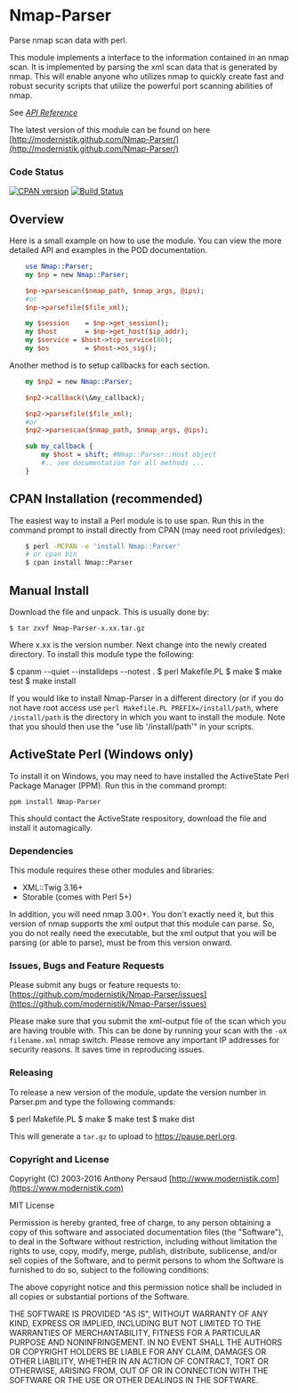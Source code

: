 # Nmap-Parser
Parse nmap scan data with perl.

This module implements a interface to the information contained in an nmap scan. It is implemented by parsing the xml scan data that is generated by nmap. This will enable anyone who utilizes nmap to quickly create fast and robust security scripts that utilize the powerful port scanning abilities of nmap.

See *[API Reference](http://search.cpan.org/~apersaud/Nmap-Parser/Parser.pm)*

The latest version of this module can be found on here [http://modernistik.github.com/Nmap-Parser/](http://modernistik.github.com/Nmap-Parser/)

### Code Status
[![CPAN version](https://badge.fury.io/pl/Nmap-Parser.svg)](http://search.cpan.org/~apersaud/Nmap-Parser/Parser.pm)
[![Build Status](https://travis-ci.org/modernistik/Nmap-Parser.svg?branch=master)](https://travis-ci.org/modernistik/Nmap-Parser)

## Overview
Here is a small example on how to use the module. You can view the more detailed API and examples in the POD documentation.

```perl
    use Nmap::Parser;
    my $np = new Nmap::Parser;

    $np->parsescan($nmap_path, $nmap_args, @ips);
    #or
    $np->parsefile($file_xml);

    my $session    = $np->get_session();
    my $host       = $np->get_host($ip_addr);
    my $service = $host->tcp_service(80);
    my $os         = $host->os_sig();
```

Another method is to setup callbacks for each section.

```perl
    my $np2 = new Nmap::Parser;

    $np2->callback(\&my_callback);

    $np2->parsefile($file_xml);
    #or
    $np2->parsescan($nmap_path, $nmap_args, @ips);

    sub my_callback {
	    my $host = shift; #Nmap::Parser::Host object
    	#.. see documentation for all methods ...
    }
```   

## CPAN Installation (recommended)
The easiest way to install a Perl module is to use span. Run this in the command prompt to install directly from CPAN (may need root priviledges):

```bash
	$ perl -MCPAN -e 'install Nmap::Parser'
	# or cpan bin
	$ cpan install Nmap::Parser
```

## Manual Install
Download the file and unpack. This is usually done by:

	$ tar zxvf Nmap-Parser-x.xx.tar.gz

Where x.xx is the version number. Next change into the newly created directory. To install this module type the following:

  $ cpanm --quiet --installdeps --notest .
	$ perl Makefile.PL
	$ make
	$ make test
	$ make install

If you would like to install Nmap-Parser in a different directory (or if you do
not have root access use `perl Makefile.PL PREFIX=/install/path`, where
`/install/path` is the directory in which you want to install the module. Note
that you should then use the "use lib '/install/path'" in your scripts.

## ActiveState Perl (Windows only)
To install it on Windows, you may need to have installed the ActiveState Perl Package Manager (PPM). Run this in the command prompt:

	ppm install Nmap-Parser

This should contact the ActiveState respository, download the file and install it automagically.

### Dependencies
This module requires these other modules and libraries:

* XML::Twig 3.16+
* Storable (comes with Perl 5+)

In addition, you will need nmap 3.00+. You don't exactly need it, but this
version of nmap supports the xml output that this module can parse. So, you do
not really need the executable, but the xml output that you will be parsing
(or able to parse), must be from this version onward.

### Issues, Bugs and Feature Requests
Please submit any bugs or feature requests to: [https://github.com/modernistik/Nmap-Parser/issues](https://github.com/modernistik/Nmap-Parser/issues)

Please make sure that you submit the xml-output file of the scan which you are having
trouble with. This can be done by running your scan with the `-oX filename.xml` nmap switch. Please remove any important IP addresses for security reasons. It saves time in reproducing issues.

### Releasing
To release a new version of the module, update the version number in Parser.pm and type the following commands:

  $ perl Makefile.PL
  $ make
  $ make test
  $ make dist

This will generate a `tar.gz` to upload to https://pause.perl.org.

### Copyright and License
Copyright (C) 2003-2016 Anthony Persaud [http://www.modernistik.com](https://www.modernistik.com)

MIT License

Permission is hereby granted, free of charge, to any person obtaining a copy
of this software and associated documentation files (the "Software"), to deal
in the Software without restriction, including without limitation the rights
to use, copy, modify, merge, publish, distribute, sublicense, and/or sell
copies of the Software, and to permit persons to whom the Software is
furnished to do so, subject to the following conditions:

The above copyright notice and this permission notice shall be included in
all copies or substantial portions of the Software.

THE SOFTWARE IS PROVIDED "AS IS", WITHOUT WARRANTY OF ANY KIND, EXPRESS OR
IMPLIED, INCLUDING BUT NOT LIMITED TO THE WARRANTIES OF MERCHANTABILITY,
FITNESS FOR A PARTICULAR PURPOSE AND NONINFRINGEMENT. IN NO EVENT SHALL THE
AUTHORS OR COPYRIGHT HOLDERS BE LIABLE FOR ANY CLAIM, DAMAGES OR OTHER
LIABILITY, WHETHER IN AN ACTION OF CONTRACT, TORT OR OTHERWISE, ARISING FROM,
OUT OF OR IN CONNECTION WITH THE SOFTWARE OR THE USE OR OTHER DEALINGS IN
THE SOFTWARE.
